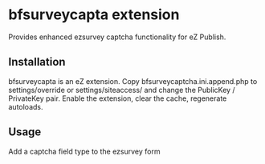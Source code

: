 bfsurveycapta extension
=================

Provides enhanced ezsurvey captcha functionality for eZ Publish.

Installation
------------

bfsurveycapta is an eZ extension. 
Copy bfsurveycaptcha.ini.append.php to settings/override or settings/siteaccess/<site> and change the PublicKey / PrivateKey pair.
Enable the extension, clear the cache, regenerate autoloads.


Usage
-----

Add a captcha field type to the ezsurvey form

